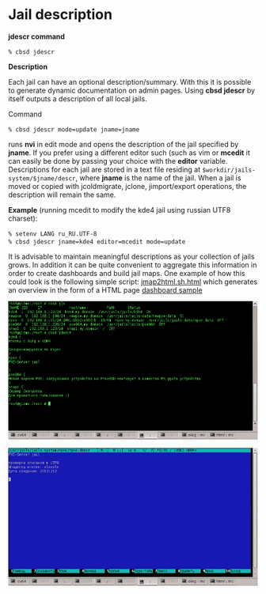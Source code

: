 # Jail description

**jdescr command**

```
% cbsd jdescr
```
**Description**

Each jail can have an optional description/summary. With this it is possible to generate dynamic documentation on admin pages. Using **cbsd jdescr** by itself outputs a description of all local jails.

Command

```
% cbsd jdescr mode=update jname=jname
```
runs **nvi** in edit mode and opens the description of the jail specified by **jname**. If you prefer using a different editor such (such as vim or **mcedit** it can easily be done by passing your choice with the **editor** variable. Descriptions for each jail are stored in a text file residing at `$workdir/jails-system/$jname/descr`, where **jname** is the name of the jail. When a jail is moved or copied with jcoldmigrate, jclone, jimport/export operations, the description will remain the same.

**Example** (running mcedit to modify the kde4 jail using russian UTF8 charset):

```
% setenv LANG ru_RU.UTF-8
% cbsd jdescr jname=kde4 editor=mcedit mode=update
```
It is advisable to maintain meaningful descriptions as your collection of jails grows. In addition it can be quite convenient to aggregate this information in order to create dashboards and build jail maps. One example of how this could look is the following simple script: [jmap2html.sh.html](https://www.bsdstore.ru/en/misc/jmap2html.sh.html) which generates an overview in the form of a HTML page [dashboard sample](https://www.bsdstore.ru/en/misc/dashboard/index.html)


![](img/jdescr1.png)

![](img/jdescr2.png)
